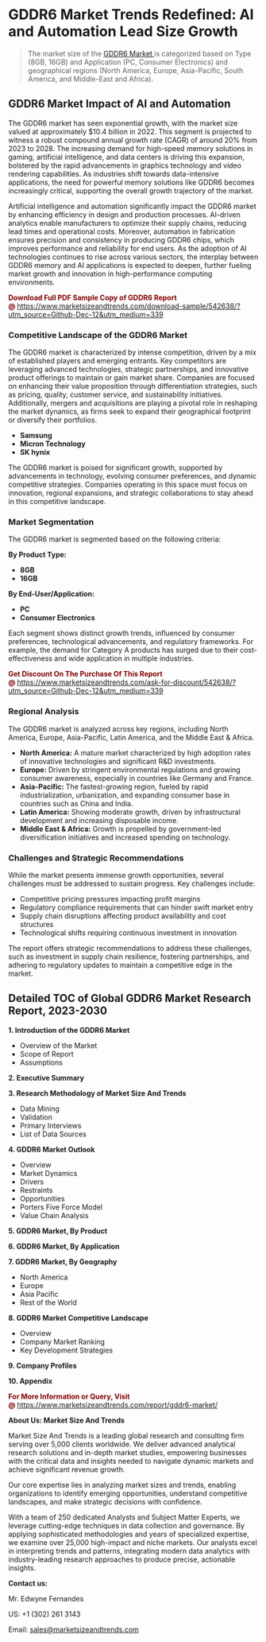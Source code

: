 <H1>GDDR6 Market Trends Redefined: AI and Automation Lead Size Growth</H1><blockquote><p>The market size of the <a href="https://www.marketsizeandtrends.com/download-sample/542638/?utm_source=Github-Dec-12&amp;utm_medium=339" target="_blank">GDDR6 Market </a>is categorized based on Type (8GB, 16GB) and Application (PC, Consumer Electronics) and geographical regions (North America, Europe, Asia-Pacific, South America, and Middle-East and Africa).</p></blockquote><p><h2>GDDR6 Market Impact of AI and Automation</h2><p>The GDDR6 market has seen exponential growth, with the market size valued at approximately $10.4 billion in 2022. This segment is projected to witness a robust compound annual growth rate (CAGR) of around 20% from 2023 to 2028. The increasing demand for high-speed memory solutions in gaming, artificial intelligence, and data centers is driving this expansion, bolstered by the rapid advancements in graphics technology and video rendering capabilities. As industries shift towards data-intensive applications, the need for powerful memory solutions like GDDR6 becomes increasingly critical, supporting the overall growth trajectory of the market.</p><p>Artificial intelligence and automation significantly impact the GDDR6 market by enhancing efficiency in design and production processes. AI-driven analytics enable manufacturers to optimize their supply chains, reducing lead times and operational costs. Moreover, automation in fabrication ensures precision and consistency in producing GDDR6 chips, which improves performance and reliability for end users. As the adoption of AI technologies continues to rise across various sectors, the interplay between GDDR6 memory and AI applications is expected to deepen, further fueling market growth and innovation in high-performance computing environments.</p></p><p><strong><span style="color: #800000;">Download Full PDF Sample Copy of GDDR6 Report @</span>&nbsp;</strong><a href="https://www.marketsizeandtrends.com/download-sample/542638/?utm_source=Github-Dec-12&amp;utm_medium=339">https://www.marketsizeandtrends.com/download-sample/542638/?utm_source=Github-Dec-12&amp;utm_medium=339</a></p><h3>Competitive Landscape of the GDDR6 Market</h3><p>The GDDR6 market is characterized by intense competition, driven by a mix of established players and emerging entrants. Key competitors are leveraging advanced technologies, strategic partnerships, and innovative product offerings to maintain or gain market share. Companies are focused on enhancing their value proposition through differentiation strategies, such as pricing, quality, customer service, and sustainability initiatives. Additionally, mergers and acquisitions are playing a pivotal role in reshaping the market dynamics, as firms seek to expand their geographical footprint or diversify their portfolios.</p><p><strong><p><ul><li>Samsung </li><li> Micron Technology </li><li> SK hynix</p></li></ul></p></strong></p><p>The GDDR6 market is poised for significant growth, supported by advancements in technology, evolving consumer preferences, and dynamic competitive strategies. Companies operating in this space must focus on innovation, regional expansions, and strategic collaborations to stay ahead in this competitive landscape.</p><h3>Market Segmentation</h3><p>The GDDR6 market is segmented based on the following criteria:</p><p><strong>By Product Type:</strong></p><p><strong><p><ul><li>8GB </li><li> 16GB</p></li></ul></p></strong></p><p><strong>By End-User/Application:</strong></p><p><strong><p><ul><li>PC </li><li> Consumer Electronics</p></li></ul></p></strong></p><p>Each segment shows distinct growth trends, influenced by consumer preferences, technological advancements, and regulatory frameworks. For example, the demand for Category A products has surged due to their cost-effectiveness and wide application in multiple industries.</p><p><strong><span style="color: #800000;">Get Discount On The Purchase Of This Report @&nbsp;</span></strong><a href="https://www.marketsizeandtrends.com/ask-for-discount/542638/?utm_source=Github-Dec-12&amp;utm_medium=339">https://www.marketsizeandtrends.com/ask-for-discount/542638/?utm_source=Github-Dec-12&amp;utm_medium=339</a></p><h3>Regional Analysis</h3><p>The GDDR6 market is analyzed across key regions, including North America, Europe, Asia-Pacific, Latin America, and the Middle East &amp; Africa.</p><ul><li><strong>North America:</strong> A mature market characterized by high adoption rates of innovative technologies and significant R&amp;D investments.</li><li><strong>Europe:</strong> Driven by stringent environmental regulations and growing consumer awareness, especially in countries like Germany and France.</li><li><strong>Asia-Pacific:</strong> The fastest-growing region, fueled by rapid industrialization, urbanization, and expanding consumer base in countries such as China and India.</li><li><strong>Latin America:</strong> Showing moderate growth, driven by infrastructural development and increasing disposable income.</li><li><strong>Middle East &amp; Africa:</strong> Growth is propelled by government-led diversification initiatives and increased spending on technology.</li></ul><h3>Challenges and Strategic Recommendations</h3><p>While the market presents immense growth opportunities, several challenges must be addressed to sustain progress. Key challenges include:</p><ul><li>Competitive pricing pressures impacting profit margins</li><li>Regulatory compliance requirements that can hinder swift market entry</li><li>Supply chain disruptions affecting product availability and cost structures</li><li>Technological shifts requiring continuous investment in innovation</li></ul><p>The report offers strategic recommendations to address these challenges, such as investment in supply chain resilience, fostering partnerships, and adhering to regulatory updates to maintain a competitive edge in the market.</p><h2>Detailed TOC of Global GDDR6 Market Research Report, 2023-2030</h2><p><strong>1. Introduction of the GDDR6 Market</strong></p><ul><li>Overview of the Market</li><li>Scope of Report</li><li>Assumptions&nbsp;</li></ul><p><strong>2. Executive Summary</strong></p><p><strong>3. Research Methodology of <strong>Market Size And Trends</strong></strong></p><ul><li>Data Mining</li><li>Validation</li><li>Primary Interviews</li><li>List of Data Sources&nbsp;</li></ul><p><strong>4. GDDR6 Market Outlook</strong></p><ul><li>Overview</li><li>Market Dynamics</li><li>Drivers</li><li>Restraints</li><li>Opportunities</li><li>Porters Five Force Model</li><li>Value Chain Analysis&nbsp;</li></ul><p><strong>5. GDDR6 Market, By Product</strong></p><p><strong>6. GDDR6 Market, By Application</strong></p><p><strong>7. GDDR6 Market, By Geography</strong></p><ul><li>North America</li><li>Europe</li><li>Asia Pacific</li><li>Rest of the World&nbsp;</li></ul><p><strong>8. GDDR6 Market Competitive Landscape</strong></p><ul><li>Overview</li><li>Company Market Ranking</li><li>Key Development Strategies&nbsp;</li></ul><p><strong>9. Company Profiles</strong></p><p><strong>10. Appendix</strong></p><p><strong><span style="color: #800000;">For More Information or Query, Visit @&nbsp;</span></strong><a href="https://www.marketsizeandtrends.com/report/gddr6-market/">https://www.marketsizeandtrends.com/report/gddr6-market/</a></p><p></p><p><strong>About Us:&nbsp;Market Size And Trends</strong></p><p>Market Size And Trends&nbsp;is a leading global research and consulting firm serving over 5,000 clients worldwide. We deliver advanced analytical research solutions and in-depth market studies, empowering businesses with the critical data and insights needed to navigate dynamic markets and achieve significant revenue growth.</p><p>Our core expertise lies in analyzing market sizes and trends, enabling organizations to identify emerging opportunities, understand competitive landscapes, and make strategic decisions with confidence.</p><p>With a team of 250 dedicated Analysts and Subject Matter Experts, we leverage cutting-edge techniques in data collection and governance. By applying sophisticated methodologies and years of specialized expertise, we examine over 25,000 high-impact and niche markets. Our analysts excel in interpreting trends and patterns, integrating modern data analytics with industry-leading research approaches to produce precise, actionable insights.</p><p><strong>Contact us:</strong></p><p>Mr. Edwyne Fernandes</p><p>US: +1 (302) 261 3143</p><p>Email: <a href="mailto:sales@marketsizeandtrends.com">sales@marketsizeandtrends.com</a>&nbsp;</p>
